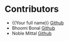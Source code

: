 # Contributors

- {{Your full name}} [Github](https://github.com/{{your-github-username}})
- Bhoomi Bonal [Github](https://github.com/bbahd30)
- Noble Mittal [Github](https://github.com/beingnoble03)
